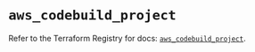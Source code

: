 # `aws_codebuild_project`

Refer to the Terraform Registry for docs: [`aws_codebuild_project`](https://registry.terraform.io/providers/hashicorp/aws/5.68.0/docs/resources/codebuild_project).

